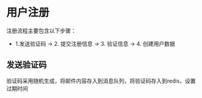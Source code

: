 # 用户注册

注册流程主要包含以下步骤：
* 1.发送验证码 → 2. 提交注册信息 → 3. 验证信息 → 4. 创建用户数据

## 发送验证码
验证码采用随机生成，将邮件内容存入到消息队列，将验证码存入到redis，设置过期时间

